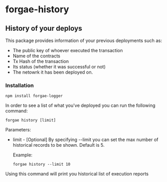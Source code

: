 # forgae-history

## History of your deploys

This package provides information of your previous deployments such as:

* The public key of whoever executed the transaction
* Name of the contracts
* Tx Hash of the transaction
* Its status \(whether it was successful or not\)
* The netowrk it has been deployed on.

### Installation

```text
npm install forgae-logger
```

In order to see a list of what you've deployed you can run the following command:

```text
forgae history [limit]
```

Parameters:

* limit - \[Optional\] By specifying --limit you can set the max number of historical records to be shown. Default is 5. 

  Example: 

  ```text
  forgae history --limit 10
  ```

Using this command will print you historical list of execution reports

